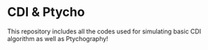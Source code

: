 # CDI & Ptycho

This repository includes all the codes used for simulating basic CDI algorithm as well as Ptychography!
